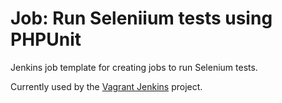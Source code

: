 Job: Run Seleniium tests using PHPUnit
======================================

Jenkins job template for creating jobs to run Selenium tests.

Currently used by the [Vagrant Jenkins](https://github.com/wulff/vagrant-jenkins) project.
